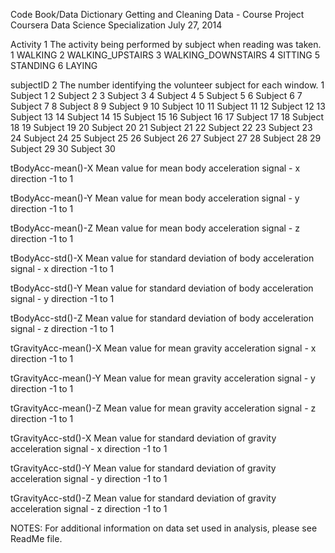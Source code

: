 Code Book/Data Dictionary
Getting and Cleaning Data - Course Project
Coursera Data Science Specialization
July 27, 2014

Activity 1
	The activity being performed by subject when reading was taken. 
		1 WALKING
		2 WALKING_UPSTAIRS
		3 WALKING_DOWNSTAIRS
		4 SITTING
		5 STANDING
		6 LAYING

subjectID 2
	The number identifying the volunteer subject for each window. 
		1 Subject 1
		2 Subject 2
		3 Subject 3
		4 Subject 4
		5 Subject 5
		6 Subject 6
		7 Subject 7
		8 Subject 8
		9 Subject 9
		10 Subject 10
		11 Subject 11
		12 Subject 12
		13 Subject 13
		14 Subject 14
		15 Subject 15
		16 Subject 16
		17 Subject 17
		18 Subject 18
		19 Subject 19
		20 Subject 20
		21 Subject 21
		22 Subject 22
		23 Subject 23
		24 Subject 24
		25 Subject 25
		26 Subject 26
		27 Subject 27
		28 Subject 28
		29 Subject 29
		30 Subject 30

tBodyAcc-mean()-X
	Mean value for mean body acceleration signal - x direction
		-1 to 1
		
tBodyAcc-mean()-Y
	Mean value for mean body acceleration signal - y direction
		-1 to 1
		
tBodyAcc-mean()-Z
	Mean value for mean body acceleration signal - z direction
		-1 to 1
		
tBodyAcc-std()-X
	Mean value for standard deviation of body acceleration signal - x direction
		-1 to 1
		
tBodyAcc-std()-Y
	Mean value for standard deviation of body acceleration signal - y direction
		-1 to 1
		
tBodyAcc-std()-Z
	Mean value for standard deviation of body acceleration signal - z direction
		-1 to 1
		
tGravityAcc-mean()-X
	Mean value for mean gravity acceleration signal - x direction
		-1 to 1
		
tGravityAcc-mean()-Y
	Mean value for mean gravity acceleration signal - y direction
		-1 to 1
		
tGravityAcc-mean()-Z
	Mean value for mean gravity acceleration signal - z direction
		-1 to 1
		
tGravityAcc-std()-X
	Mean value for standard deviation of gravity acceleration signal - x direction
		-1 to 1
		
tGravityAcc-std()-Y
	Mean value for standard deviation of gravity acceleration signal - y direction
		-1 to 1
		
tGravityAcc-std()-Z
	Mean value for standard deviation of gravity acceleration signal - z direction
		-1 to 1


NOTES: For additional information on data set used in analysis, please see ReadMe file. 


